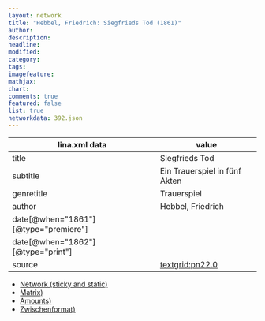 ```yaml
---
layout: network
title: "Hebbel, Friedrich: Siegfrieds Tod (1861)"
author:
description:
headline:
modified:
category:
tags:
imagefeature: 
mathjax: 
chart: 
comments: true
featured: false
list: true
networkdata: 392.json
---
```

lina.xml data  | value
------------- | -------------
title|Siegfrieds Tod
subtitle|Ein Trauerspiel in fünf Akten
genretitle|Trauerspiel
author|Hebbel, Friedrich
date[@when="1861"][@type="premiere"]|
date[@when="1862"][@type="print"]|
source|[textgrid:pn22.0](https://textgridlab.org/1.0/tgcrud-public/rest/textgrid:pn22.0/data)



* [Network (sticky and static)](/linas/network392)
* [Matrix)](/linas/matrix392)
* [Amounts)](/linas/amount392)
* [Zwischenformat)](/linas/lina392 )
